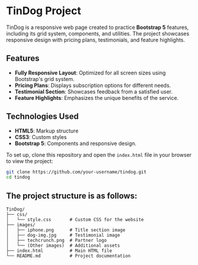 # TinDog Project

TinDog is a responsive web page created to practice **Bootstrap 5** features, including its grid system, components, and utilities. The project showcases responsive design with pricing plans, testimonials, and feature highlights.

## Features

- **Fully Responsive Layout**: Optimized for all screen sizes using Bootstrap's grid system.
- **Pricing Plans**: Displays subscription options for different needs.
- **Testimonial Section**: Showcases feedback from a satisfied user.
- **Feature Highlights**: Emphasizes the unique benefits of the service.

## Technologies Used

- **HTML5**: Markup structure
- **CSS3**: Custom styles
- **Bootstrap 5**: Components and responsive design.

To set up, clone this repository and open the `index.html` file in your browser to view the project:
```bash
git clone https://github.com/your-username/tindog.git
cd tindog 
```

## The project structure is as follows:
```plaintext
TinDog/
├── css/
│   └── style.css       # Custom CSS for the website
├── images/
│   ├── iphone.png      # Title section image
│   ├── dog-img.jpg     # Testimonial image
│   ├── techcrunch.png  # Partner logo
│   └── (Other images)  # Additional assets
├── index.html          # Main HTML file
└── README.md           # Project documentation
```

